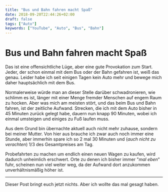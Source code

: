 ```yaml
---
title: "Bus und Bahn fahren macht Spaß"
date: 2018-09-20T22:44:26+02:00
draft: false
tags: ["Auto"]
keywords: ["YouTube", "Auto", "Bus", "Bahn"]
---
```


# Bus und Bahn fahren macht Spaß

Das ist eine offensichtliche Lüge, aber eine gute Provokation zum Start. Jeder, der schon einmal mit dem Bus oder der Bahn gefahren ist, weiß das genau. Leider habe ich seit einigen Tagen kein Auto mehr und bewege mich daher hauptsächlich mit dem Bus.

Normalerweise würde man an dieser Stelle darüber schwadronieren, wie schlimm es ist, länger mit einer Menge fremder Menschen auf engem Raum zu hocken. Aber was mich am meisten stört, und das beim Bus und Bahn fahren, ist der zeitliche Aufwand. Strecken, die ich mit dem Auto bisher in 45 Minuten zurück gelegt habe, dauern nun knapp 90 Minuten, wobei ich einmal umsteigen und einiges zu Fuß laufen muss.

Aus dem Grund bin übernachte aktuell auch nicht mehr zuhause, sondern bei meiner Mutter. Von hier aus brauche ich zwar auch noch immer eine Stunde, aber immerhin spare ich so 2 mal 30 Minuten und (_auch nicht zu verachten_) 1/3 des Gesamtpreises am Tag.

Probefahrten zu machen um endlich einen neuen Wagen zu kaufen, wird dadurch unheimlich erschwert. Orte zu denen ich bisher immer "_mal eben_" fuhr, scheinen nun viel weiter weg, da der Aufwand dort anzukommen unverhältnismäßig höher ist.

---
Dieser Post bringt euch jetzt nichts. Aber ich wollte das mal gesagt haben.
